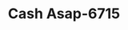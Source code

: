 ---
f_zip-code: 61008
f_state-code: IL
title: Cash Asap-6715
f_phone: 815-547-6277
f_city-only: Belvidere
f_address: 1479 N State Street Belvidere
f_location-unique-id: '6715'
slug: cash-asap-6715
updated-on: '2024-05-30T13:46:58.046Z'
created-on: '2024-05-30T13:36:59.803Z'
published-on: '2024-05-30T13:54:32.469Z'
f_city-state: cms/city/belvidere-il.md
f_company: cms/company/cash-asap.md
f_state: cms/state/illinois.md
layout: '[payday-loan].html'
tags: payday-loan
---